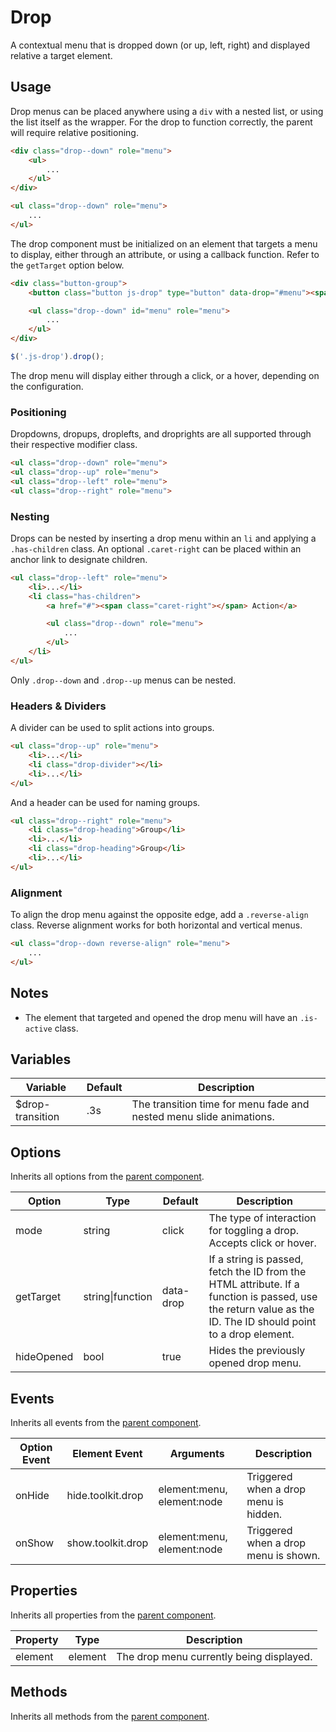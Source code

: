 # Drop #

A contextual menu that is dropped down (or up, left, right) and displayed relative a target element.

## Usage ##

Drop menus can be placed anywhere using a `div` with a nested list, or using the list itself as the wrapper.
For the drop to function correctly, the parent will require relative positioning.

```html
<div class="drop--down" role="menu">
    <ul>
        ...
    </ul>
</div>

<ul class="drop--down" role="menu">
    ...
</ul>
```

The drop component must be initialized on an element that targets a menu to display, either through
an attribute, or using a callback function. Refer to the `getTarget` option below.

```html
<div class="button-group">
    <button class="button js-drop" type="button" data-drop="#menu"><span class="caret-down"></span></button>

    <ul class="drop--down" id="menu" role="menu">
        ...
    </ul>
</div>
```

```javascript
$('.js-drop').drop();
```

The drop menu will display either through a click, or a hover, depending on the configuration.

### Positioning ###

Dropdowns, dropups, droplefts, and droprights are all supported through their respective modifier class.

```html
<ul class="drop--down" role="menu">
<ul class="drop--up" role="menu">
<ul class="drop--left" role="menu">
<ul class="drop--right" role="menu">
```

### Nesting ###

Drops can be nested by inserting a drop menu within an `li` and applying a `.has-children` class.
An optional `.caret-right` can be placed within an anchor link to designate children.

```html
<ul class="drop--left" role="menu">
    <li>...</li>
    <li class="has-children">
        <a href="#"><span class="caret-right"></span> Action</a>

        <ul class="drop--down" role="menu">
            ...
        </ul>
    </li>
</ul>
```

<div class="notice is-info">
    Only <code>.drop--down</code> and <code>.drop--up</code> menus can be nested.
</div>

### Headers & Dividers ###

A divider can be used to split actions into groups.

```html
<ul class="drop--up" role="menu">
    <li>...</li>
    <li class="drop-divider"></li>
    <li>...</li>
</ul>
```

And a header can be used for naming groups.

```html
<ul class="drop--right" role="menu">
    <li class="drop-heading">Group</li>
    <li>...</li>
    <li class="drop-heading">Group</li>
    <li>...</li>
</ul>
```

### Alignment ###

To align the drop menu against the opposite edge, add a `.reverse-align` class.
Reverse alignment works for both horizontal and vertical menus.

```html
<ul class="drop--down reverse-align" role="menu">
    ...
</ul>
```

## Notes ##

* The element that targeted and opened the drop menu will have an `.is-active` class.

## Variables ##

<table class="table data-table">
    <thead>
        <tr>
            <th>Variable</th>
            <th>Default</th>
            <th>Description</th>
        </tr>
    </thead>
    <tbody>
        <tr>
            <td>$drop-transition</td>
            <td>.3s</td>
            <td>The transition time for menu fade and nested menu slide animations.</td>
        </tr>
    </tbody>
</table>

## Options ##

Inherits all options from the [parent component](../development/js.md#options).

<table class="table data-table">
    <thead>
        <tr>
            <th>Option</th>
            <th>Type</th>
            <th>Default</th>
            <th>Description</th>
        </tr>
    </thead>
    <tbody>
        <tr>
            <td>mode</td>
            <td>string</td>
            <td>click</td>
            <td>
                The type of interaction for toggling a drop.
                Accepts click or hover.
            </td>
        </tr>
        <tr>
            <td>getTarget</td>
            <td>string|function</td>
            <td>data-drop</td>
            <td>
                If a string is passed, fetch the ID from the HTML attribute.
                If a function is passed, use the return value as the ID.
                The ID should point to a drop element.
            </td>
        </tr>
        <tr>
            <td>hideOpened</td>
            <td>bool</td>
            <td>true</td>
            <td>Hides the previously opened drop menu.</td>
        </tr>
    </tbody>
</table>

## Events ##

Inherits all events from the [parent component](../development/js.md#events).

<table class="table data-table">
    <thead>
        <tr>
            <th>Option Event</th>
            <th>Element Event</td>
            <th>Arguments</th>
            <th>Description</th>
        </tr>
    </thead>
    <tbody>
        <tr>
            <td>onHide</td>
            <td>hide.toolkit.drop</td>
            <td>element:menu, element:node</td>
            <td>Triggered when a drop menu is hidden.</td>
        </tr>
        <tr>
            <td>onShow</td>
            <td>show.toolkit.drop</td>
            <td>element:menu, element:node</td>
            <td>Triggered when a drop menu is shown.</td>
        </tr>
    </tbody>
</table>

## Properties ##

Inherits all properties from the [parent component](../development/js.md#properties).

<table class="table data-table">
    <thead>
        <tr>
            <th>Property</th>
            <th>Type</th>
            <th>Description</th>
        </tr>
    </thead>
    <tbody>
        <tr>
            <td>element</td>
            <td>element</td>
            <td>The drop menu currently being displayed.</td>
        </tr>
    </tbody>
</table>

## Methods ##

Inherits all methods from the [parent component](../development/js.md#methods).